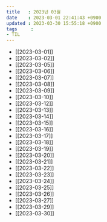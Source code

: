 ```yaml
---
title   : 2023년 03월 
date    : 2023-03-01 22:41:43 +0900
updated : 2023-03-30 15:55:18 +0900
tags     : 
- TIL
---
```

- [[2023-03-01]]
- [[2023-03-02]]
- [[2023-03-05]]
- [[2023-03-06]]
- [[2023-03-07]]
- [[2023-03-08]]
- [[2023-03-09]]
- [[2023-03-10]]
- [[2023-03-12]]
- [[2023-03-13]]
- [[2023-03-14]]
- [[2023-03-15]]
- [[2023-03-16]]
- [[2023-03-17]]
- [[2023-03-18]]
- [[2023-03-19]]
- [[2023-03-20]]
- [[2023-03-21]]
- [[2023-03-22]]
- [[2023-03-23]]
- [[2023-03-24]]
- [[2023-03-25]]
- [[2023-03-26]]
- [[2023-03-27]]
- [[2023-03-29]]
- [[2023-03-30]]
